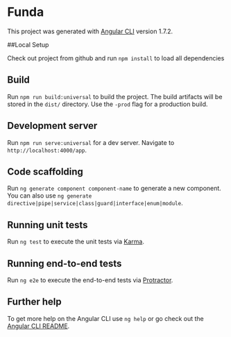 # Funda

This project was generated with [Angular CLI](https://github.com/angular/angular-cli) version 1.7.2.

##Local Setup

Check out project from github and run `npm install` to load all dependencies

## Build

Run `npm run build:universal` to build the project. The build artifacts will be stored in the `dist/` directory. Use the `-prod` flag for a production build.

## Development server

Run `npm run serve:universal` for a dev server. Navigate to `http://localhost:4000/app`. 

## Code scaffolding

Run `ng generate component component-name` to generate a new component. You can also use `ng generate directive|pipe|service|class|guard|interface|enum|module`.


## Running unit tests

Run `ng test` to execute the unit tests via [Karma](https://karma-runner.github.io).

## Running end-to-end tests

Run `ng e2e` to execute the end-to-end tests via [Protractor](http://www.protractortest.org/).

## Further help

To get more help on the Angular CLI use `ng help` or go check out the [Angular CLI README](https://github.com/angular/angular-cli/blob/master/README.md).
